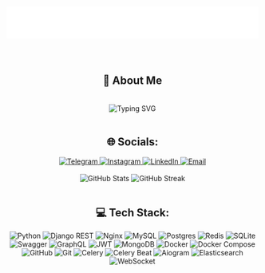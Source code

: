 <h1 align="center">
  <img src="name.svg" alt="Axmadjonov Diyorbek" />
</h1>
<br/>

<h2 align="center">🌟 About Me</h2>
<br/>
<div align="center">
  <img src="https://readme-typing-svg.demolab.com?font=Fira+Code&weight=500&size=24&pause=1000&color=FF5733&center=true&vCenter=true&width=435&lines=Python+Engineer;Open+Source+Contributor;Tech+Innovator" alt="Typing SVG" />
</div>
<br/>

<h2 align="center">🌐 Socials:</h2>
<div align="center">
  <a href="https://t.me/mee_dior">
    <img src="https://img.shields.io/badge/Telegram-2CA5E0?style=for-the-badge&logo=telegram&logoColor=white" alt="Telegram" />
  </a>
  <a href="https://www.instagram.com/tohirbek.xcdm">
    <img src="https://img.shields.io/badge/Instagram-E4405F?style=for-the-badge&logo=instagram&logoColor=white" alt="Instagram" />
  </a>
  <a href="https://www.linkedin.com/in/">
    <img src="https://img.shields.io/badge/LinkedIn-0A66C2?style=for-the-badge&logo=linkedin&logoColor=white" alt="LinkedIn" />
  </a>
  <a href="mailto:tohirbekahmedov00@gmail.com">
    <img src="https://img.shields.io/badge/Email-D14836?style=for-the-badge&logo=gmail&logoColor=white" alt="Email" />
  </a>
</div>
<br/>

<div align="center">
  <img src="https://github-readme-stats.vercel.app/api?username=Tohirbek04&show_icons=true&theme=radical" alt="GitHub Stats"/>
  <img src="https://github-readme-streak-stats.herokuapp.com/?user=Tohirbek04&theme=radical&hide_border=true" alt="GitHub Streak"/>
</div>

<br/>

<h2 align="center">💻 Tech Stack:</h2>
<div align="center">
  <img src="https://img.shields.io/badge/python-3670A0?style=for-the-badge&logo=python&logoColor=ffdd54" alt="Python" />
  <img src="https://img.shields.io/badge/DJANGO-REST-ff1709?style=for-the-badge&logo=django&logoColor=white&color=ff1709&labelColor=gray" alt="Django REST" />
  <img src="https://img.shields.io/badge/nginx-%23009639.svg?style=for-the-badge&logo=nginx&logoColor=white" alt="Nginx" />
  <img src="https://img.shields.io/badge/mysql-%2300000f.svg?style=for-the-badge&logo=mysql&logoColor=white" alt="MySQL" />
  <img src="https://img.shields.io/badge/postgres-%23316192.svg?style=for-the-badge&logo=postgresql&logoColor=white" alt="Postgres" />
  <img src="https://img.shields.io/badge/redis-%23DD0031.svg?style=for-the-badge&logo=redis&logoColor=white" alt="Redis" />
  <img src="https://img.shields.io/badge/sqlite-%2307405e.svg?style=for-the-badge&logo=sqlite&logoColor=white" alt="SQLite" />
  <img src="https://img.shields.io/badge/-Swagger-%23Clojure?style=for-the-badge&logo=swagger&logoColor=white" alt="Swagger" />
  <img src="https://img.shields.io/badge/-GraphQL-E10098?style=for-the-badge&logo=graphql&logoColor=white" alt="GraphQL" />
  <img src="https://img.shields.io/badge/JWT-black?style=for-the-badge&logo=JSON%20web%20tokens" alt="JWT" />
  <img src="https://img.shields.io/badge/MongoDB-%234ea94b.svg?style=for-the-badge&logo=mongodb&logoColor=white" alt="MongoDB" />
  <img src="https://img.shields.io/badge/docker-%230db7ed.svg?style=for-the-badge&logo=docker&logoColor=white" alt="Docker" />
  <img src="https://img.shields.io/badge/Docker%20Compose-2496ED?style=for-the-badge&logo=docker&logoColor=white" alt="Docker Compose" />
  <img src="https://img.shields.io/badge/GitHub-100000?style=for-the-badge&logo=github&logoColor=white" alt="GitHub" />
  <img src="https://img.shields.io/badge/Git-F05032?style=for-the-badge&logo=git&logoColor=white" alt="Git" />
  <img src="https://img.shields.io/badge/Celery-%2300BD00.svg?style=for-the-badge&logo=celery&logoColor=white" alt="Celery" />
  <img src="https://img.shields.io/badge/Celery%20Beat-%2300BD00.svg?style=for-the-badge&logo=celery&logoColor=white" alt="Celery Beat" />
  <img src="https://img.shields.io/badge/Aiogram-0072C6?style=for-the-badge&logo=telegram&logoColor=white" alt="Aiogram" />
  <img src="https://img.shields.io/badge/Elasticsearch-005571?style=for-the-badge&logo=elasticsearch&logoColor=white" alt="Elasticsearch" />
  <img src="https://img.shields.io/badge/WebSocket-010101?style=for-the-badge&logo=websocket&logoColor=white" alt="WebSocket" />
</div>
